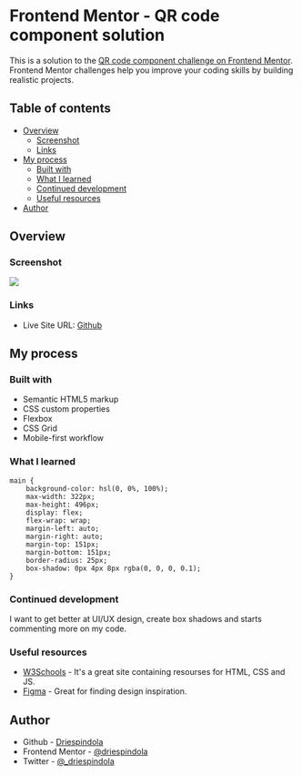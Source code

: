 # Frontend Mentor - QR code component solution

This is a solution to the [QR code component challenge on Frontend Mentor](https://www.frontendmentor.io/challenges/qr-code-component-iux_sIO_H). Frontend Mentor challenges help you improve your coding skills by building realistic projects. 

## Table of contents

- [Overview](#overview)
  - [Screenshot](#screenshot)
  - [Links](#links)
- [My process](#my-process)
  - [Built with](#built-with)
  - [What I learned](#what-i-learned)
  - [Continued development](#continued-development)
  - [Useful resources](#useful-resources)
- [Author](#author)

## Overview

### Screenshot

![](.images/screenshot.png)


### Links

- Live Site URL: [Github](https://driespindola.github.io/Frontend-Mentor-Challenge-QR-Code-Using-HTML-and-CSS/)

## My process

### Built with

- Semantic HTML5 markup
- CSS custom properties
- Flexbox
- CSS Grid
- Mobile-first workflow

### What I learned


```
main {
    background-color: hsl(0, 0%, 100%);
    max-width: 322px;
    max-height: 496px;
    display: flex;
    flex-wrap: wrap;
    margin-left: auto;
    margin-right: auto;
    margin-top: 151px;
    margin-bottom: 151px;
    border-radius: 25px;
    box-shadow: 0px 4px 8px rgba(0, 0, 0, 0.1);
}
```

### Continued development

I want to get better at UI/UX design, create box shadows and starts commenting more on my code.


### Useful resources

- [W3Schools](https://www.w3schools.com) - It's a great site containing resourses for HTML, CSS and JS.
- [Figma](https://www.figma.com/) - Great for finding design inspiration.


## Author

- Github - [Driespindola](https://www.your-site.com)
- Frontend Mentor - [@driespindola](https://www.frontendmentor.io/profile/driespindola)
- Twitter - [@_driespindola](https://twitter.com/_driespindola)
